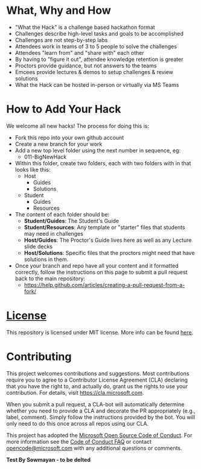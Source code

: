# What, Why and How

- "What the Hack" is a challenge based hackathon format
- Challenges describe high-level tasks and goals to be accomplished
- Challenges are not step-by-step labs
- Attendees work in teams of 3 to 5 people to solve the challenges
- Attendees "learn from" and "share with" each other
- By having to "figure it out", attendee knowledge retention is greater
- Proctors provide guidance, but not answers to the teams
- Emcees provide lectures & demos to setup challenges & review solutions
- What the Hack can be hosted in-person or virtually via MS Teams

# How to Add Your Hack

We welcome all new hacks! The process for doing this is:
- Fork this repo into your own github account
- Create a new branch for your work
- Add a new top level folder using the next number in sequence, eg:
	- 011-BigNewHack
- Within this folder, create two folders, each with two folders with in that looks like this:
	- Host
		- Guides
		- Solutions
	- Student
		- Guides
		- Resources
- The content of each folder should be:
	- **Student/Guides**: The Student's Guide
	- **Student/Resources**: Any template or "starter" files that students may need in challenges
	- **Host/Guides**: The Proctor's Guide lives here as well as any Lecture slide decks
	- **Host/Solutions**: Specific files that the proctors might need that have solutions in them.
- Once your branch and repo have all your content and it formatted correctly, follow the instructions on this page to submit a pull request back to the main repository:
	- https://help.github.com/articles/creating-a-pull-request-from-a-fork/

# [License](https://github.com/Microsoft/WhatTheHack/blob/master/LICENSE)
This repository is licensed under MIT license. More info can be found [here](https://github.com/Microsoft/WhatTheHack/blob/master/LICENSE).

# Contributing


This project welcomes contributions and suggestions.  Most contributions require you to agree to a
Contributor License Agreement (CLA) declaring that you have the right to, and actually do, grant us
the rights to use your contribution. For details, visit https://cla.microsoft.com.

When you submit a pull request, a CLA-bot will automatically determine whether you need to provide
a CLA and decorate the PR appropriately (e.g., label, comment). Simply follow the instructions
provided by the bot. You will only need to do this once across all repos using our CLA.

This project has adopted the [Microsoft Open Source Code of Conduct](https://opensource.microsoft.com/codeofconduct/).
For more information see the [Code of Conduct FAQ](https://opensource.microsoft.com/codeofconduct/faq/) or
contact [opencode@microsoft.com](mailto:opencode@microsoft.com) with any additional questions or comments.

**Test By Sowmayan - to be delted**
